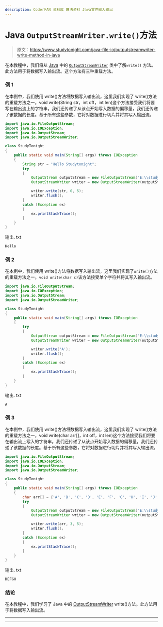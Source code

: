 ```yaml
---
description: CoderFAN 资料库 算法资料 Java文件输入输出
---
```


# Java `OutputStreamWriter.write()`方法

> 原文：<https://www.studytonight.com/java-file-io/outputstreamwriter-write-method-in-java>

在本教程中，我们将从 [Java](https://www.studytonight.com/java/) 中的 [`OutputStreamWriter`](https://www.studytonight.com/java-file-io/java-outputstreamwriter) 类中了解`write()` 方法。此方法用于将数据写入输出流。这个方法有三种重载方法。

### 例 1

在本例中，我们使用 write()方法将数据写入输出流，这里我们实现了 write()方法的重载方法之一。void write(String str，int off，int len)这个方法接受我们将要写在输出流上的字符串，我们还传递了从该点开始写入数据的偏移量，我们还传递了该数据的长度。基于所有这些参数，它将对数据进行切片并将其写入输出流。

```java
import java.io.FileOutputStream;
import java.io.IOException;
import java.io.OutputStream;
import java.io.OutputStreamWriter;

class StudyTonight
{
	public static void main(String[] args) throws IOException 
	{ 
		String str = "Hello Studytonight";
		try
		{
			OutputStream outputStream = new FileOutputStream("E:\\studytonight\\output.txt");
			OutputStreamWriter writer = new OutputStreamWriter(outputStream);

			writer.write(str, 0, 5);
			writer.flush();	
		}
		catch (Exception ex)
		{
			ex.printStackTrace();
		}
	} 
}
```

输出. txt

```java
Hello
```

### 例 2

在本例中，我们使用 write()方法将数据写入输出流，这里我们实现了`write()`方法的重载方法之一。`void write(char c)`该方法接受单个字符并将其写入输出流。

```java
import java.io.FileOutputStream;
import java.io.IOException;
import java.io.OutputStream;
import java.io.OutputStreamWriter;

class StudyTonight
{
	public static void main(String[] args) throws IOException 
	{ 
		try
		{
			OutputStream outputStream = new FileOutputStream("E:\\studytonight\\output.txt");
			OutputStreamWriter writer = new OutputStreamWriter(outputStream);

			writer.write('A');
			writer.flush();	
		}
		catch (Exception ex)
		{
			ex.printStackTrace();
		}
	} 
}
```

输出. txt

```java
A
```

### 例 3

在本例中，我们使用 write()方法将数据写入输出流，这里我们实现了 write()方法的重载方法之一。void write(char arr[]，int off，int len)这个方法接受我们将要在输出流上写入的字符串，我们还传递了从该点开始写入数据的偏移量，我们还传递了该数据的长度。基于所有这些参数，它将对数据进行切片并将其写入输出流。

```java
import java.io.FileOutputStream;
import java.io.IOException;
import java.io.OutputStream;
import java.io.OutputStreamWriter;

class StudyTonight
{
	public static void main(String[] args) throws IOException 
	{ 
		char arr[] = {'A', 'B', 'C', 'D', 'E', 'F', 'G', 'H', 'I', 'J', 'K'};
		try
		{
			OutputStream outputStream = new FileOutputStream("E:\\studytonight\\output.txt");
			OutputStreamWriter writer = new OutputStreamWriter(outputStream);

			writer.write(arr, 3, 5);
			writer.flush();	
		}
		catch (Exception ex)
		{
			ex.printStackTrace();
		}
	} 
}
```

输出. txt

```java
DEFGH
```

### 结论

在本教程中，我们学习了 Java 中的 [OutputStreamWriter](https://www.studytonight.com/java-file-io/java-outputstreamwriter) write()方法。此方法用于将数据写入输出流。

* * *

* * *